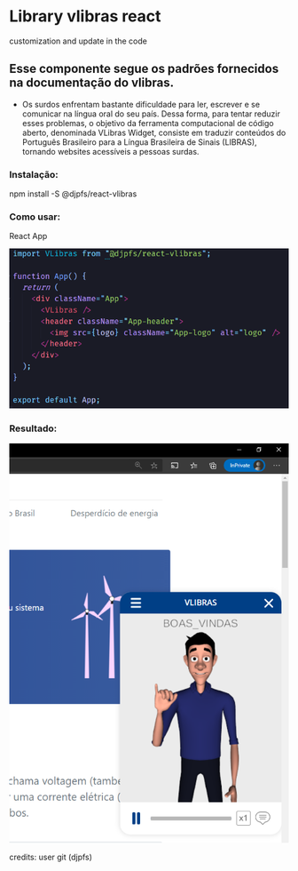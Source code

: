 # Library vlibras react

customization and update in the code

## Esse componente segue os padrões fornecidos na documentação do vlibras.

* Os surdos enfrentam bastante dificuldade para ler, escrever e se comunicar na língua oral do seu país. Dessa forma, para tentar reduzir esses problemas, o objetivo da ferramenta computacional de código aberto, denominada VLibras Widget, consiste em traduzir conteúdos do Português Brasileiro para a Língua Brasileira de Sinais (LIBRAS), tornando websites acessíveis a pessoas surdas.

### Instalação:
npm install -S @djpfs/react-vlibras


### Como usar:

React App

<img alt='imgtutorial' src='https://github.com/djpfs/react-vlibras/raw/main/public/assets/react.png'>

### Resultado:

<img alt='imgresutado' src='https://github.com/djpfs/react-vlibras/raw/main/public/assets/result2.png'>


credits: user git (djpfs)



